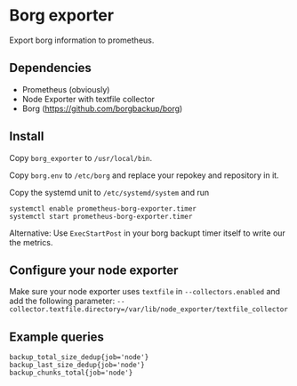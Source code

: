 # Borg exporter

Export borg information to prometheus.

## Dependencies

 * Prometheus (obviously)
 * Node Exporter with textfile collector
 * Borg (https://github.com/borgbackup/borg)

## Install

Copy `borg_exporter` to `/usr/local/bin`.

Copy `borg.env` to `/etc/borg` and replace your repokey and repository in it.

Copy the systemd unit to `/etc/systemd/system` and run 

```
systemctl enable prometheus-borg-exporter.timer
systemctl start prometheus-borg-exporter.timer
```

Alternative: Use `ExecStartPost` in your borg backupt timer itself to write our the metrics.

## Configure your node exporter

Make sure your node exporter uses `textfile` in `--collectors.enabled` and add the following parameter: `--collector.textfile.directory=/var/lib/node_exporter/textfile_collector`

## Example queries

```
backup_total_size_dedup{job='node'}
backup_last_size_dedup{job='node'}
backup_chunks_total{job='node'}
```
